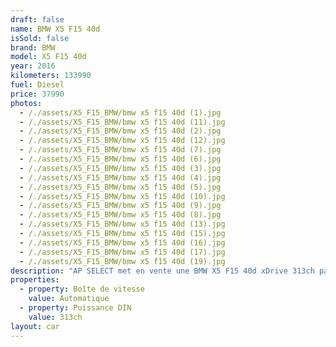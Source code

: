 ```yaml
---
draft: false
name: BMW X5 F15 40d
isSold: false
brand: BMW
model: X5 F15 40d
year: 2016
kilometers: 133990
fuel: Diesel
price: 37990
photos:
  - /./assets/X5_F15_BMW/bmw x5 f15 40d (1).jpg
  - /./assets/X5_F15_BMW/bmw x5 f15 40d (11).jpg
  - /./assets/X5_F15_BMW/bmw x5 f15 40d (2).jpg
  - /./assets/X5_F15_BMW/bmw x5 f15 40d (12).jpg
  - /./assets/X5_F15_BMW/bmw x5 f15 40d (7).jpg
  - /./assets/X5_F15_BMW/bmw x5 f15 40d (6).jpg
  - /./assets/X5_F15_BMW/bmw x5 f15 40d (3).jpg
  - /./assets/X5_F15_BMW/bmw x5 f15 40d (4).jpg
  - /./assets/X5_F15_BMW/bmw x5 f15 40d (5).jpg
  - /./assets/X5_F15_BMW/bmw x5 f15 40d (10).jpg
  - /./assets/X5_F15_BMW/bmw x5 f15 40d (9).jpg
  - /./assets/X5_F15_BMW/bmw x5 f15 40d (8).jpg
  - /./assets/X5_F15_BMW/bmw x5 f15 40d (13).jpg
  - /./assets/X5_F15_BMW/bmw x5 f15 40d (15).jpg
  - /./assets/X5_F15_BMW/bmw x5 f15 40d (16).jpg
  - /./assets/X5_F15_BMW/bmw x5 f15 40d (17).jpg
  - /./assets/X5_F15_BMW/bmw x5 f15 40d (19).jpg
description: "AP SELECT met en vente une BMW X5 F15 40d xDrive 313ch pack Luxury.\nModèle du 02/2016 avec 133900km.\n\nCouleur grey Metallic, intérieur Cuir noir\n\nVéhicule Origine France \U0001F1EB\U0001F1F7 de première main.\n\nIl est en parfait état avec historique limpide.\n\nVendu avec une garantie 6 mois.\n\nEntretien BMW complet, pneus et freins à jour sur 2024.\n\nÉquipements et options :\n- Pack Luxury\n- Boîte auto BVA8\n- Jantes 19\" Style 447\n- Volant 3 branches ///M\n- Attelage\n- Ouverture Coffre électrique\n- Pack innovation\n- Sièges luxe électrique à mémoire\n- Radars de stationnement avant/arrière\n- Alarme antivol\n- Rétroviseurs électriques et anti-éblouissement\n- Sièges chauffants\n- Feux de route anti-éblouissement\n- Pack advanced Full LED\n- Detecteur de pluie et allumage automatique des projecteurs\n- Climatisation 3 zones\n- Regulateur de vitesse\n- Navigation multimedia Professional\n- Indicateur de limitation de vitesse\n- Shadow line brillant\n- Kit éclairage\n- Ciel de pavillon Anthracite\n\nDisponible et visible sur RDV pour acheteur sérieux.\n\nPossibilité d’un garantie 3 mois avec 6 ou 12 mois en supplément.\n\nRéalisation des démarches d'immatriculation.\n\nAP SELECT c'est des solutions de courtage et conciergerie sur mesure pour profiter librement de sa passion et de son patrimoine.\n\nPrenez le volant, AP SELECT s'occupe du reste."
properties:
  - property: Boîte de vitesse
    value: Automatique
  - property: Puissance DIN
    value: 313ch
layout: car
---
```


